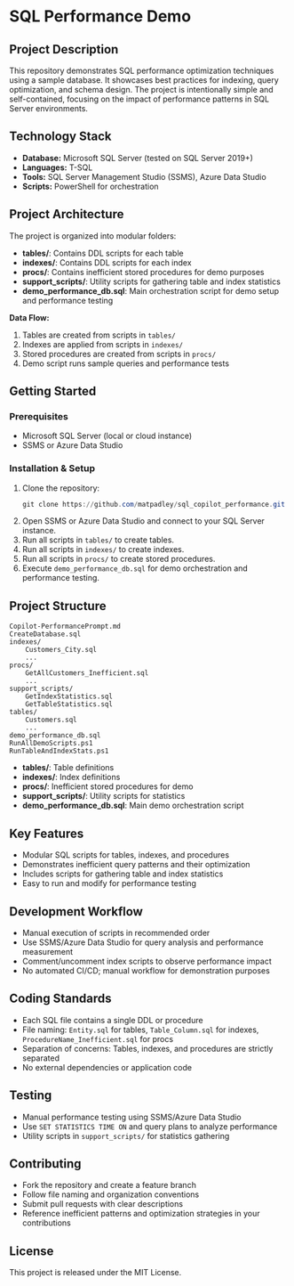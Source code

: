 # SQL Performance Demo

## Project Description
This repository demonstrates SQL performance optimization techniques using a sample database. It showcases best practices for indexing, query optimization, and schema design. The project is intentionally simple and self-contained, focusing on the impact of performance patterns in SQL Server environments.

## Technology Stack
- **Database:** Microsoft SQL Server (tested on SQL Server 2019+)
- **Languages:** T-SQL
- **Tools:** SQL Server Management Studio (SSMS), Azure Data Studio
- **Scripts:** PowerShell for orchestration

## Project Architecture
The project is organized into modular folders:
- **tables/**: Contains DDL scripts for each table
- **indexes/**: Contains DDL scripts for each index
- **procs/**: Contains inefficient stored procedures for demo purposes
- **support_scripts/**: Utility scripts for gathering table and index statistics
- **demo_performance_db.sql**: Main orchestration script for demo setup and performance testing

**Data Flow:**
1. Tables are created from scripts in `tables/`
2. Indexes are applied from scripts in `indexes/`
3. Stored procedures are created from scripts in `procs/`
4. Demo script runs sample queries and performance tests

## Getting Started
### Prerequisites
- Microsoft SQL Server (local or cloud instance)
- SSMS or Azure Data Studio

### Installation & Setup
1. Clone the repository:
   ```powershell
   git clone https://github.com/matpadley/sql_copilot_performance.git
   ```
2. Open SSMS or Azure Data Studio and connect to your SQL Server instance.
3. Run all scripts in `tables/` to create tables.
4. Run all scripts in `indexes/` to create indexes.
5. Run all scripts in `procs/` to create stored procedures.
6. Execute `demo_performance_db.sql` for demo orchestration and performance testing.

## Project Structure
```
Copilot-PerformancePrompt.md
CreateDatabase.sql
indexes/
    Customers_City.sql
    ...
procs/
    GetAllCustomers_Inefficient.sql
    ...
support_scripts/
    GetIndexStatistics.sql
    GetTableStatistics.sql
tables/
    Customers.sql
    ...
demo_performance_db.sql
RunAllDemoScripts.ps1
RunTableAndIndexStats.ps1
```
- **tables/**: Table definitions
- **indexes/**: Index definitions
- **procs/**: Inefficient stored procedures for demo
- **support_scripts/**: Utility scripts for statistics
- **demo_performance_db.sql**: Main demo orchestration script

## Key Features
- Modular SQL scripts for tables, indexes, and procedures
- Demonstrates inefficient query patterns and their optimization
- Includes scripts for gathering table and index statistics
- Easy to run and modify for performance testing

## Development Workflow
- Manual execution of scripts in recommended order
- Use SSMS/Azure Data Studio for query analysis and performance measurement
- Comment/uncomment index scripts to observe performance impact
- No automated CI/CD; manual workflow for demonstration purposes

## Coding Standards
- Each SQL file contains a single DDL or procedure
- File naming: `Entity.sql` for tables, `Table_Column.sql` for indexes, `ProcedureName_Inefficient.sql` for procs
- Separation of concerns: Tables, indexes, and procedures are strictly separated
- No external dependencies or application code

## Testing
- Manual performance testing using SSMS/Azure Data Studio
- Use `SET STATISTICS TIME ON` and query plans to analyze performance
- Utility scripts in `support_scripts/` for statistics gathering

## Contributing
- Fork the repository and create a feature branch
- Follow file naming and organization conventions
- Submit pull requests with clear descriptions
- Reference inefficient patterns and optimization strategies in your contributions

## License
This project is released under the MIT License.
